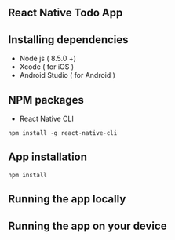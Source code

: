 ## React Native Todo App

## Installing dependencies

- Node js ( 8.5.0 +)
- Xcode ( for iOS )
- Android Studio ( for Android )

## NPM packages 
-   React Native CLI

```
npm install -g react-native-cli
```

## App installation

```
npm install
```

## Running the app locally




## Running the app on your device




